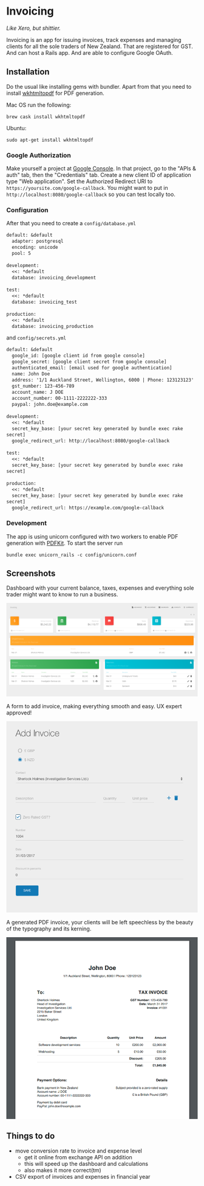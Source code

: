 # Invoicing

*Like Xero, but shittier.*

Invoicing is an app for issuing invoices, track expenses and managing clients for all the sole traders of New Zealand. That are registered for GST. And can host a Rails app. And are able to configure Google OAuth.

## Installation

Do the usual like installing gems with bundler. Apart from that you need to install [wkhtmltopdf](https://github.com/wkhtmltopdf/wkhtmltopdf) for PDF generation.

Mac OS run the following:

```
brew cask install wkhtmltopdf
```

Ubuntu:

```
sudo apt-get install wkhtmltopdf
```

### Google Authorization

Make yourself a project at [Google Console](https://cloud.google.com/console). In that project, go to the "APIs & auth" tab, then the "Credentials" tab. Create a new client ID of application type "Web application". Set the Authorized Redirect URI to `https://yoursite.com/google-callback`. You might want to put in `http://localhost:8080/google-callback` so you can test locally too.

### Configuration

After that you need to create a `config/database.yml`

```
default: &default
  adapter: postgresql
  encoding: unicode
  pool: 5

development:
  <<: *default
  database: invoicing_development

test:
  <<: *default
  database: invoicing_test

production:
  <<: *default
  database: invoicing_production
```

and `config/secrets.yml`

```
default: &default
  google_id: [google client id from google console]
  google_secret: [google client secret from google console]
  authenticated_email: [email used for google authentication]
  name: John Doe
  address: '1/1 Auckland Street, Wellington, 6000 | Phone: 123123123'
  gst_number: 123-456-789
  account_name: J DOE
  account_number: 00-1111-2222222-333
  paypal: john.doe@example.com

development:
  <<: *default
  secret_key_base: [your secret key generated by bundle exec rake secret]
  google_redirect_url: http://localhost:8080/google-callback

test:
  <<: *default
  secret_key_base: [your secret key generated by bundle exec rake secret]

production:
  <<: *default
  secret_key_base: [your secret key generated by bundle exec rake secret]
  google_redirect_url: https://example.com/google-callback
```

### Development

The app is using unicorn configured with two workers to enable PDF generation with [PDFKit](https://github.com/pdfkit/pdfkit). To start the server run

```
bundle exec unicorn_rails -c config/unicorn.conf
```

## Screenshots

Dashboard with your current balance, taxes, expenses and everything sole trader might want to know to run a business.

![Dashboard](screenshots/dashboard.png)

A form to add invoice, making everything smooth and easy. UX expert approved!

![Invoice form](screenshots/add_invoice.png)

A generated PDF invoice, your clients will be left speechless by the beauty of the typography and its kerning.

![Invoice](screenshots/invoice.png)

## Things to do

* move conversion rate to invoice and expense level
  * get it online from exchange API on addition
  * this will speed up the dashboard and calculations
  * also makes it more correct(tm)
* CSV export of invoices and expenses in financial year
